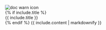 <div class="warn-banner">
    <img src="/images/doc-warn-icon.svg" alt="doc warn icon">
    <div>
      {% if include.title %}
      <div class="warn-title">{{ include.title }}</div>
      {% endif %}
      {{ include.content | markdownify }}
    </div>
</div>